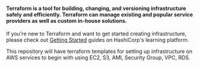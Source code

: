 #### Terraform is a tool for building, changing, and versioning infrastructure safely and efficiently. Terraform can manage existing and popular service providers as well as custom in-house solutions.

If you're new to Terraform and want to get started creating infrastructure, please check out [Getting Started](https://developer.hashicorp.com/terraform/tutorials/aws-get-started/install-cli) guides on HashiCorp's learning platform.

This repository will have terraform templates for setting up infrastructure on AWS services to begin with using EC2, S3, AMI, Security Group, VPC, RDS.
